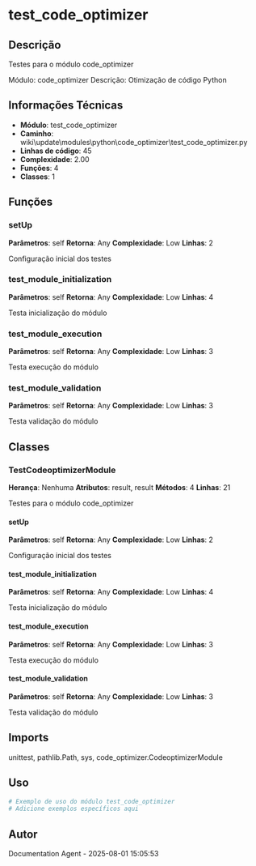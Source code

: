 # test_code_optimizer

## Descrição

Testes para o módulo code_optimizer

Módulo: code_optimizer
Descrição: Otimização de código Python

## Informações Técnicas

- **Módulo**: test_code_optimizer
- **Caminho**: wiki\update\modules\python\code_optimizer\test_code_optimizer.py
- **Linhas de código**: 45
- **Complexidade**: 2.00
- **Funções**: 4
- **Classes**: 1

## Funções

### setUp

**Parâmetros**: self
**Retorna**: Any
**Complexidade**: Low
**Linhas**: 2

Configuração inicial dos testes

### test_module_initialization

**Parâmetros**: self
**Retorna**: Any
**Complexidade**: Low
**Linhas**: 4

Testa inicialização do módulo

### test_module_execution

**Parâmetros**: self
**Retorna**: Any
**Complexidade**: Low
**Linhas**: 3

Testa execução do módulo

### test_module_validation

**Parâmetros**: self
**Retorna**: Any
**Complexidade**: Low
**Linhas**: 3

Testa validação do módulo

## Classes

### TestCodeoptimizerModule

**Herança**: Nenhuma
**Atributos**: result, result
**Métodos**: 4
**Linhas**: 21

Testes para o módulo code_optimizer

#### setUp

**Parâmetros**: self
**Retorna**: Any
**Complexidade**: Low
**Linhas**: 2

Configuração inicial dos testes

#### test_module_initialization

**Parâmetros**: self
**Retorna**: Any
**Complexidade**: Low
**Linhas**: 4

Testa inicialização do módulo

#### test_module_execution

**Parâmetros**: self
**Retorna**: Any
**Complexidade**: Low
**Linhas**: 3

Testa execução do módulo

#### test_module_validation

**Parâmetros**: self
**Retorna**: Any
**Complexidade**: Low
**Linhas**: 3

Testa validação do módulo

## Imports

unittest, pathlib.Path, sys, code_optimizer.CodeoptimizerModule

## Uso

```python
# Exemplo de uso do módulo test_code_optimizer
# Adicione exemplos específicos aqui
```

## Autor

Documentation Agent - 2025-08-01 15:05:53
